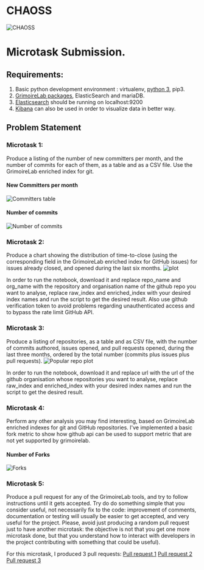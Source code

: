 # CHAOSS
![CHAOSS](https://github.com/Prabhat-IIT/CHAOSS-Microtasks/blob/master/GraphsAndTables/Chaoss_Logo.png)

# Microtask Submission.

## Requirements:

1. Basic python development environment : virtualenv, [python 3](https://www.python.org/downloads/), pip3.
2. [GrimoireLab packages](http://grimoirelab.github.io/), ElasticSearch and mariaDB.
3. [Elasticsearch](http://elasticsearch-py.readthedocs.io/en/master/index.html) should be running on localhost:9200
4. [Kibana](https://www.elastic.co/products/kibana) can also be used in order to visualize data in better way.

## Problem Statement

### Microtask 1:
Produce a listing of the number of new committers per month, and the number of commits for each of them, as a table and as a CSV file. Use the GrimoireLab enriched index for git.

#### New Committers per month
![Committers table](https://github.com/Prabhat-IIT/CHAOSS-Microtasks/blob/master/GraphsAndTables/NewCommitters.png)

#### Number of commits
![Number of commits](https://github.com/Prabhat-IIT/CHAOSS-Microtasks/blob/master/GraphsAndTables/NumberOfCommit.png)

### Microtask 2:
Produce a chart showing the distribution of time-to-close (using the corresponding field in the GrimoireLab enriched index for GitHub issues) for issues already closed, and opened during the last six months.
![plot](https://github.com/Prabhat-IIT/CHAOSS-Microtasks/blob/master/GraphsAndTables/Microtask2.png)

In order to run the notebook, download it and replace repo_name and org_name with the repository and organisation name of the github repo you want to analyse, replace raw_index and enriched_index with your desired index names and run the script to get the desired result. Also use github verification token to avoid problems regarding unauthenticated access and to bypass the rate limit GitHub API.

### Microtask 3:
Produce a listing of repositories, as a table and as CSV file, with the number of commits authored, issues opened, and pull requests opened, during the last three months, ordered by the total number (commits plus issues plus pull requests).
![Popular repo plot](https://github.com/Prabhat-IIT/CHAOSS-Microtasks/blob/master/GraphsAndTables/Repo_Total.png)

In order to run the notebook, download it and replace url with the url of the github organisation whose repositories you want to analyse, replace raw_index and enriched_index with your desired index names and run the script to get the desired result.

### Microtask 4:
Perform any other analysis you may find interesting, based on GrimoireLab enriched indexes for git and GitHub repositories.
I've implemented a basic fork metric to show how github api can be used to support metric that are not yet supported by grimoirelab.
#### Number of Forks
![Forks](https://github.com/Prabhat-IIT/CHAOSS-Microtasks/blob/master/GraphsAndTables/NumberOfForks.png)

### Microtask 5:
Produce a pull request for any of the GrimoireLab tools, and try to follow instructions until it gets accepted. Try do do something simple that you consider useful, not necessarily fix to the code: improvement of comments, documentation or testing will usually be easier to get accepted, and very useful for the project. Please, avoid just producing a random pull request just to have another microtask: the objective is not that you get one more microtask done, but that you understand how to interact with developers in the project contributing with something that could be useful).

For this microtask, I produced 3 pull requests:
[Pull request 1](https://github.com/chaoss/grimoirelab-manuscripts/pull/33)
[Pull request 2](https://github.com/chaoss/grimoirelab-manuscripts/pull/35)
[Pull request 3](https://github.com/chaoss/grimoirelab-tutorial/pull/16)
